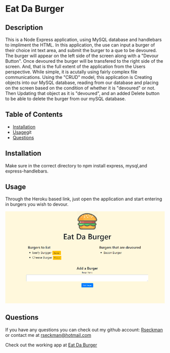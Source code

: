 # Eat Da Burger
  

  ## Description 
  
  This is a Node Express application, using MySQL database and handlebars to impliment the HTML.  In this application, the use can input a burger of their choice int text area, and  submit the burger to a que to be devoured.  The burger will appear on the left side of the screen along with a "Devour Button".  Once devoured the burger will be transfered to the right side of the screen.  And, that  is the full extent of the application from the Users perspective.  While simple, it is acutally using fairly complex file communications.  Using the "CRUD" model, this application is Creating objects into our MySQL database, reading from our database and placing on the screen based on the condition of whether it is "devoured" or not.  Then Updating that object as it is "devoured", and an added Delete button to be able to delete the burger from our mySQL database.

  ## Table of Contents

  * [Installation](#Installation)
  * [Usage](#Usage)git 
  * [Questions](#Questions)
  
  ##  Installation

  Make sure in the correct directory to npm install express, mysql,and  express-handlebars.  

  ## Usage

  Through the Heroku based link, just open the application and start entering in burgers you wish to devour.

<img src="public/assets/img/screenshot.png">

  ## Questions

  If you have any questions you can check out my github account: [Rseckman](https://github.com/Rseckman)
  or contact me at rseckman@hotmail.com

  Check out the working app at [Eat Da Burger](https://please-eat-da-burger.herokuapp.com/)

